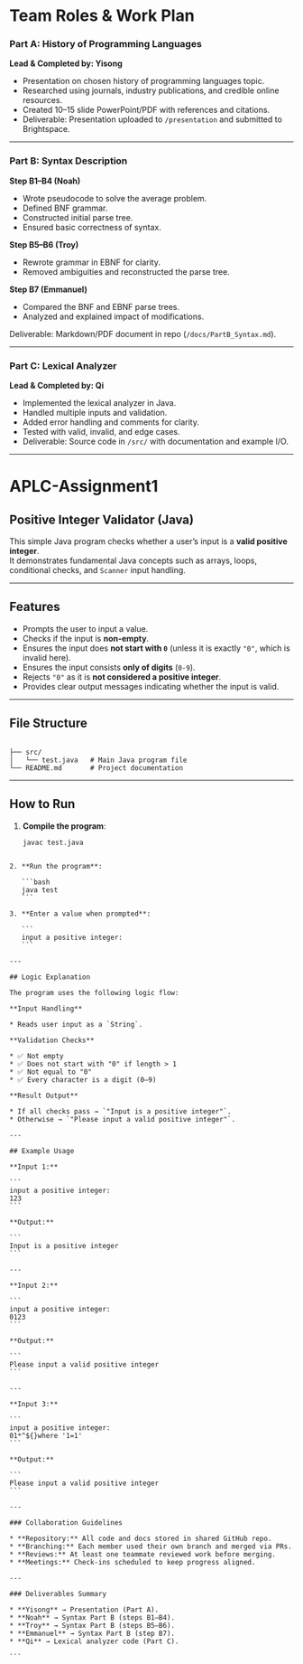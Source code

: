 # Team Roles & Work Plan

### Part A: History of Programming Languages
**Lead & Completed by: Yisong**  
- Presentation on chosen history of programming languages topic.  
- Researched using journals, industry publications, and credible online resources.  
- Created 10–15 slide PowerPoint/PDF with references and citations.  
- Deliverable: Presentation uploaded to `/presentation` and submitted to Brightspace.  

---

### Part B: Syntax Description
**Step B1–B4 (Noah)**  
- Wrote pseudocode to solve the average problem.  
- Defined BNF grammar.  
- Constructed initial parse tree.  
- Ensured basic correctness of syntax.  

**Step B5–B6 (Troy)**  
- Rewrote grammar in EBNF for clarity.  
- Removed ambiguities and reconstructed the parse tree.  

**Step B7 (Emmanuel)**  
- Compared the BNF and EBNF parse trees.  
- Analyzed and explained impact of modifications.  

Deliverable: Markdown/PDF document in repo (`/docs/PartB_Syntax.md`).  

---

### Part C: Lexical Analyzer
**Lead & Completed by: Qi**  
- Implemented the lexical analyzer in Java.  
- Handled multiple inputs and validation.  
- Added error handling and comments for clarity.  
- Tested with valid, invalid, and edge cases.  
- Deliverable: Source code in `/src/` with documentation and example I/O.  

---

# APLC-Assignment1

## Positive Integer Validator (Java)

This simple Java program checks whether a user’s input is a **valid positive integer**.  
It demonstrates fundamental Java concepts such as arrays, loops, conditional checks, and `Scanner` input handling.

---

## Features

- Prompts the user to input a value.
- Checks if the input is **non-empty**.
- Ensures the input does **not start with `0`** (unless it is exactly `"0"`, which is invalid here).
- Ensures the input consists **only of digits** (`0-9`).
- Rejects `"0"` as it is **not considered a positive integer**.
- Provides clear output messages indicating whether the input is valid.

---

## File Structure

```

├── src/
│   └── test.java   # Main Java program file
└── README.md       # Project documentation

````

---

## How to Run

1. **Compile the program**:

   ```bash
   javac test.java
````

2. **Run the program**:

   ```bash
   java test
   ```

3. **Enter a value when prompted**:

   ```
   input a positive integer:
   ```

---

## Logic Explanation

The program uses the following logic flow:

**Input Handling**

* Reads user input as a `String`.

**Validation Checks**

* ✅ Not empty
* ✅ Does not start with "0" if length > 1
* ✅ Not equal to "0"
* ✅ Every character is a digit (0–9)

**Result Output**

* If all checks pass → `"Input is a positive integer"`.
* Otherwise → `"Please input a valid positive integer"`.

---

## Example Usage

**Input 1:**

```
input a positive integer:
123
```

**Output:**

```
Input is a positive integer
```

---

**Input 2:**

```
input a positive integer:
0123
```

**Output:**

```
Please input a valid positive integer
```

---

**Input 3:**

```
input a positive integer:
01*^${}where '1=1'
```

**Output:**

```
Please input a valid positive integer
```

---

### Collaboration Guidelines

* **Repository:** All code and docs stored in shared GitHub repo.
* **Branching:** Each member used their own branch and merged via PRs.
* **Reviews:** At least one teammate reviewed work before merging.
* **Meetings:** Check-ins scheduled to keep progress aligned.

---

### Deliverables Summary

* **Yisong** → Presentation (Part A).
* **Noah** → Syntax Part B (steps B1–B4).
* **Troy** → Syntax Part B (steps B5–B6).
* **Emmanuel** → Syntax Part B (step B7).
* **Qi** → Lexical analyzer code (Part C).

```
